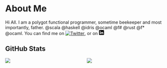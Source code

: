 # About Me

Hi All.  I am a polygot functional programmer, sometime beekeeper and most importantly, father. @scala @haskell @idris @ocaml @f# @rust @f* @ocaml.
You can find me on [![Twitter][1.2]][1], or on [![LinkedIn][3.2]][3]


## GitHub Stats
<p>
<img width="48%" align="left" src="https://github-readme-stats.vercel.app/api/top-langs/?username=glottologist&count_private=true&layout=compact&langs_count=10&hide=html,css,javascript,dockerfile&theme=onedark" />
<img width="48%" align="right" src="https://github-readme-stats.vercel.app/api?username=glottologist&show_icons=true&theme=onedark" />
</p>


[1.2]: http://i.imgur.com/wWzX9uB.png (twitter icon)
[2.2]: http://i.imgur.com/9I6NRUm.png (github icon)
[3.2]: https://github.com/glottologist/glottologist/blob/main/linkedin-3-16.png (linkedin icon)

<!-- links to your social media accounts -->

[1]: https://twitter.com/theglottologist
[2]: https://github.com/Glottologist
[3]: https://www.linkedin.com/in/jasonridgwaytaylor/
[4]: https://medium.com/@glottologist



<!-- Resources -->
<!-- Icons: https://simpleicons.org/ -->
<!-- GitHub Stats: https://github.com/anuraghazra/github-readme-stats -->
<!-- Emojis: https://emojipedia.org/emoji/ -->
<!-- HTML Emojis: https://www.fileformat.info/index.htm -->
<!-- Shields: https://shields.io/ -->
